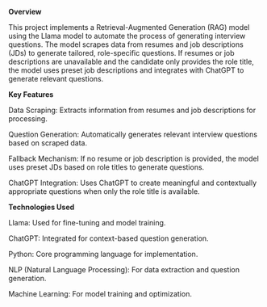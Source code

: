 **Overview**

This project implements a Retrieval-Augmented Generation (RAG) model using the Llama model to automate the process of generating interview questions. The model scrapes data from resumes and job descriptions (JDs) to generate tailored, role-specific questions. If resumes or job descriptions are unavailable and the candidate only provides the role title, the model uses preset job descriptions and integrates with ChatGPT to generate relevant questions.

**Key Features**

Data Scraping: Extracts information from resumes and job descriptions for processing.

Question Generation: Automatically generates relevant interview questions based on scraped data.

Fallback Mechanism: If no resume or job description is provided, the model uses preset JDs based on role titles to generate questions.

ChatGPT Integration: Uses ChatGPT to create meaningful and contextually appropriate questions when only the role title is available.

**Technologies Used**

Llama: Used for fine-tuning and model training.

ChatGPT: Integrated for context-based question generation.

Python: Core programming language for implementation.

NLP (Natural Language Processing): For data extraction and question generation.

Machine Learning: For model training and optimization.

